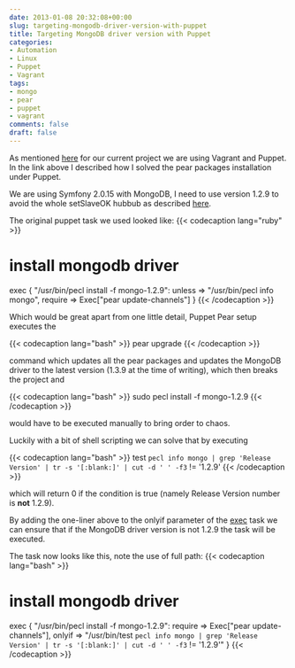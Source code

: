 ```yaml
---
date: 2013-01-08 20:32:08+00:00
slug: targeting-mongodb-driver-version-with-puppet
title: Targeting MongoDB driver version with Puppet
categories:
- Automation
- Linux
- Puppet
- Vagrant
tags:
- mongo
- pear
- puppet
- vagrant
comments: false
draft: false
---
```


As mentioned [here](2013/01/pear-packages-installation-under-vagrant-with-puppet/) for our current project we are using Vagrant and Puppet.
In the link above I described how I solved the pear packages installation under Puppet.

We are using Symfony 2.0.15 with MongoDB, I need to use version 1.2.9 to avoid the whole setSlaveOK hubbub as described [here](https://github.com/doctrine/mongodb/issues/66).
<!--more-->
The original puppet task we used looked like:
{{< codecaption lang="ruby" >}}
# install mongodb driver
exec { "/usr/bin/pecl install -f mongo-1.2.9":
    unless  => "/usr/bin/pecl info mongo",
    require => Exec["pear update-channels"]
}
{{< /codecaption >}}

Which would be great apart from one little detail, Puppet Pear setup executes the

{{< codecaption lang="bash" >}}
pear upgrade
{{< /codecaption >}}

command which updates all the pear packages and updates the MongoDB driver to the latest version (1.3.9 at the time of writing), which then breaks the project and

{{< codecaption lang="bash" >}}
sudo pecl install -f mongo-1.2.9
{{< /codecaption >}}

would have to be executed manually to bring order to chaos.

Luckily with a bit of shell scripting we can solve that by executing

{{< codecaption lang="bash" >}}
test `pecl info mongo | grep 'Release Version' | tr -s '[:blank:]' | cut -d ' ' -f3` != '1.2.9'
{{< /codecaption >}}

which will return 0 if the condition is true (namely Release Version number is **not** 1.2.9).

By adding the one-liner above to the onlyif parameter of the [exec](http://docs.puppetlabs.com/references/latest/type.html#exec) task we can ensure that if the MongoDB driver version is not 1.2.9 the task will be executed.

The task now looks like this, note the use of full path:
{{< codecaption lang="bash" >}}
# install mongodb driver
exec { "/usr/bin/pecl install -f mongo-1.2.9":
    require => Exec["pear update-channels"],
    onlyif => "/usr/bin/test `pecl info mongo | grep 'Release Version' | tr -s '[:blank:]' | cut -d ' ' -f3` != '1.2.9'"
}
{{< /codecaption >}}
